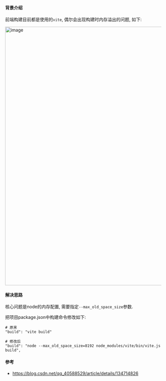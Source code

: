 #### 背景介绍

前端构建目前都是使用的`vite`, 偶尔会出现构建时内存溢出的问题, 如下:

<img width="833" alt="image" src="https://github.com/wufeiqun/blog/assets/7486508/8fe257e8-9864-42f8-b1a2-848495a9fa33">

#### 解决思路

核心问题是node的内存配置, 需要指定`--max_old_space_size`参数.

把项目package.json中构建命令修改如下:

```
# 原来
"build": "vite build"

# 修改后
"build": "node --max_old_space_size=8192 node_modules/vite/bin/vite.js build",
```

#### 参考

* https://blog.csdn.net/qq_40588529/article/details/134714826

